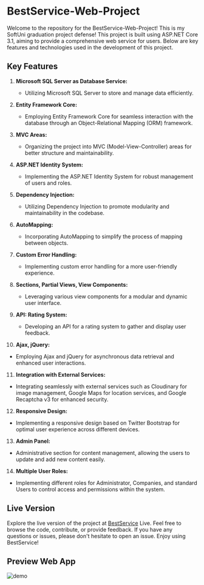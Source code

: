 # BestService-Web-Project #

Welcome to the repository for the BestService-Web-Project! 
This is my SoftUni graduation project defense!
This project is built using ASP.NET Core 3.1, aiming to provide a comprehensive web service for users. Below are key features and technologies used in the development of this project.

## Key Features ##

1. **Microsoft SQL Server as Database Service:**
   * Utilizing Microsoft SQL Server to store and manage data efficiently.

2. **Entity Framework Core:**
   * Employing Entity Framework Core for seamless interaction with the database through an Object-Relational Mapping (ORM) framework.   

3. **MVC Areas:**
   * Organizing the project into MVC (Model-View-Controller) areas for better structure and maintainability.

4. **ASP.NET Identity System:**
   * Implementing the ASP.NET Identity System for robust management of users and roles.
  
5. **Dependency Injection:**
   * Utilizing Dependency Injection to promote modularity and maintainability in the codebase.  

6. **AutoMapping:**
   * Incorporating AutoMapping to simplify the process of mapping between objects.
     
7. **Custom Error Handling:**
   * Implementing custom error handling for a more user-friendly experience.
  
8. **Sections, Partial Views, View Components:**
   * Leveraging various view components for a modular and dynamic user interface.
  
9. **API: Rating System:**
   * Developing an API for a rating system to gather and display user feedback.
  
10. **Ajax, jQuery:**
   * Employing Ajax and jQuery for asynchronous data retrieval and enhanced user interactions.
  
11. **Integration with External Services:**
   * Integrating seamlessly with external services such as Cloudinary for image management, Google Maps for location services, and Google Recaptcha v3 for enhanced security.

12. **Responsive Design:**
   * Implementing a responsive design based on Twitter Bootstrap for optimal user experience across different devices. 
   
13. **Admin Panel:**
   * Administrative section for content management, allowing the users to update and add new content easily. 
   
14. **Multiple User Roles:**
   * Implementing different roles for Administrator, Companies, and standard Users to control access and permissions within the system.
   
   


## Live Version ##
Explore the live version of the project at [BestService](https://bestservice-biz.azurewebsites.net/) Live.
Feel free to browse the code, contribute, or provide feedback. If you have any questions or issues, please don't hesitate to open an issue. Enjoy using BestService!


## Preview Web App ##
![demo](https://github.com/vladosfi/BestService/assets/4414067/3f6bb879-4823-420c-b532-501e1587f47f)